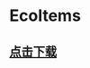 # EcoItems

## [点击下载](https://www.spigotmc.org/resources/1-16-1-17-%E2%9A%A1-ecoitems-%E2%9C%A8-custom-crafting-and-items-%E2%9C%85-easy-advanced-powerful.94664/)

